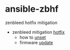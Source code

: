 # ansible-zbhf
zenbleed hotfix mitigation

 * zenbleed mitigation [hotfix][zenbleed]
   * how to [unset][unset]
   * firmware [update][amd]


[zenbleed]: https://lock.cmpxchg8b.com/zenbleed.html#solution
[unset]: https://news.ycombinator.com/item?id=36853557
[amd]: https://git.kernel.org/pub/scm/linux/kernel/git/firmware/linux-firmware.git/commit/?id=b250b32ab1d044953af2dc5e790819a7703b7ee6